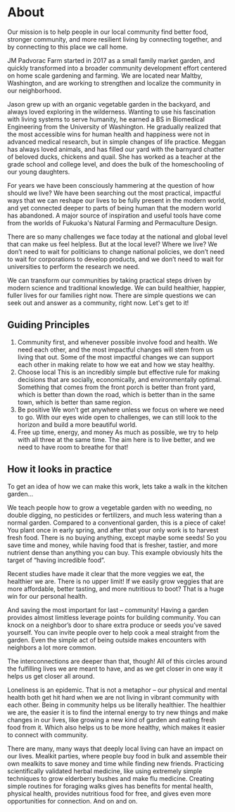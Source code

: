 # About

Our mission is to help people in our local community find better food, stronger community, and more resilient living by connecting together, and by connecting to this place we call home.

JM Padvorac Farm started in 2017 as a small family market garden, and quickly transformed into a broader community development effort centered on home scale gardening and farming. We are located near Maltby, Washington, and are working to strengthen and localize the community in our neighborhood.

Jason grew up with an organic vegetable garden in the backyard, and always loved exploring in the wilderness. Wanting to use his fascination with living systems to serve humanity, he earned a BS in Biomedical Engineering from the University of Washington. He gradually realized that the most accessible wins for human health and happiness were not in advanced medical research, but in simple changes of life practice. Meggan has always loved animals, and has filled our yard with the barnyard chatter of beloved ducks, chickens and quail. She has worked as a teacher at the grade school and college level, and does the bulk of the homeschooling of our young daughters.

For years we have been consciously hammering at the question of how should we live? We have been searching out the most practical, impactful ways that we can reshape our lives to be fully present in the modern world, and yet connected deeper to parts of being human that the modern world has abandoned. A major source of inspiration and useful tools have come from the worlds of Fukuoka's Natural Farming and Permaculture Design.

There are so many challenges we face today at the national and global level that can make us feel helpless. But at the local level? Where we live? We don’t need to wait for politicians to change national policies, we don’t need to wait for corporations to develop products, and we don’t need to wait for universities to perform the research we need.

We can transform our communities by taking practical steps driven by modern science and traditional knowledge. We can build healthier, happier, fuller lives for our families right now. There are simple questions we can seek out and answer as a community, right now. Let's get to it!

## Guiding Principles

1. Community first, and whenever possible involve food and health.
   We need each other, and the most impactful changes will stem from us living that out. Some of the most impactful changes we can support each other in making relate to how we eat and how we stay healthy.
2. Choose local
   This is an incredibly simple but effective rule for making decisions that are socially, economically, and environmentally optimal. Something that comes from the front porch is better than front yard, which is better than down the road, which is better than in the same town, which is better than same region.
3. Be positive
   We won’t get anywhere unless we focus on where we need to go. With our eyes wide open to challenges, we can still look to the horizon and build a more beautiful world.
4. Free up time, energy, and money
   As much as possible, we try to help with all three at the same time. The aim here is to live better, and we need to have room to breathe for that!

## How it looks in practice

To get an idea of how we can make this work, lets take a walk in the kitchen garden…

We teach people how to grow a vegetable garden with no weeding, no double digging, no pesticides or fertilizers, and much less watering than a normal garden. Compared to a conventional garden, this is a piece of cake! You plant once in early spring, and after that your only work is to harvest fresh food. There is no buying anything, except maybe some seeds! So you save time and money, while having food that is fresher, tastier, and more nutrient dense than anything you can buy. This example obviously hits the target of “having incredible food”.

Recent studies have made it clear that the more veggies we eat, the healthier we are. There is no upper limit! If we easily grow veggies that are more affordable, better tasting, and more nutritious to boot? That is a huge win for our personal health.

And saving the most important for last – community! Having a garden provides almost limitless leverage points for building community. You can knock on a neighbor’s door to share extra produce or seeds you’ve saved yourself. You can invite people over to help cook a meal straight from the garden. Even the simple act of being outside makes encounters with neighbors a lot more common.

The interconnections are deeper than that, though! All of this circles around the fulfilling lives we are meant to have, and as we get closer in one way it helps us get closer all around.

Loneliness is an epidemic. That is not a metaphor – our physical and mental health both get hit hard when we are not living in vibrant community with each other. Being in community helps us be literally healthier. The healthier we are, the easier it is to find the internal energy to try new things and make changes in our lives, like growing a new kind of garden and eating fresh food from it. Which also helps us to be more healthy, which makes it easier to connect with community.

There are many, many ways that deeply local living can have an impact on our lives. Mealkit parties, where people buy food in bulk and assemble their own mealkits to save money and time while finding new friends. Practicing scientifically validated herbal medicine, like using extremely simple techniques to grow elderberry bushes and make flu medicine. Creating simple routines for foraging walks gives has benefits for mental health, physical health, provides nutritious food for free, and gives even more opportunities for connection. And on and on.